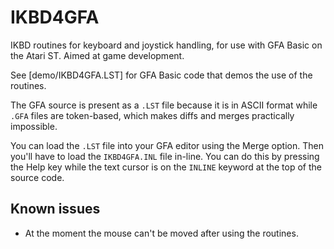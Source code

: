 # IKBD4GFA

IKBD routines for keyboard and joystick handling, for use with GFA Basic on the Atari ST. Aimed at game development. 

See [demo/IKBD4GFA.LST] for GFA Basic code that demos the use of the routines.

The GFA source is present as a `.LST` file because it is in ASCII format while `.GFA` files are token-based, which makes diffs and merges practically impossible.

You can load the `.LST` file into your GFA editor using the Merge option. Then you'll have to load the `IKBD4GFA.INL` file in-line. You can do this by pressing the Help key while the text cursor is on the `INLINE` keyword at the top of the source code.

## Known issues

- At the moment the mouse can't be moved after using the routines.
